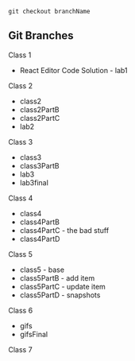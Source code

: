 `git checkout branchName`

## Git Branches

Class 1
- React Editor Code Solution - lab1

Class 2
 - class2
 - class2PartB
 - class2PartC
 - lab2

 Class 3
 - class3
 - class3PartB
 - lab3
 - lab3final

 Class 4
 - class4
 - class4PartB
 - class4PartC - the bad stuff
 - class4PartD

 Class 5 
 - class5 - base
 - class5PartB - add item 
 - class5PartC - update item
 - class5PartD - snapshots

Class 6
- gifs
- gifsFinal

Class 7